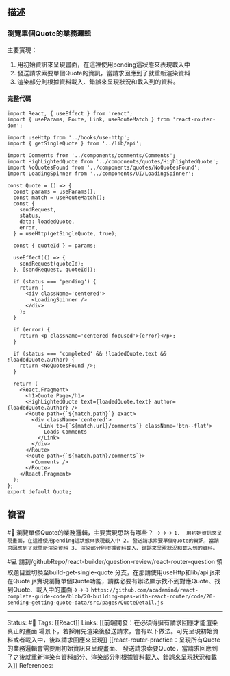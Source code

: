 ## 描述




### 瀏覽單個Quote的業務邏輯
主要實現：
1.  用初始資訊來呈現畫面，在這裡使用pending這狀態來表現載入中
2. 發送請求索要單個Quote的資訊，當請求回應到了就重新渲染資料
3. 渲染部分則根據資料載入、錯誤來呈現狀況和載入到的資料。



#### 完整代碼

```
import React, { useEffect } from 'react';
import { useParams, Route, Link, useRouteMatch } from 'react-router-dom';

import useHttp from '../hooks/use-http';
import { getSingleQuote } from '../lib/api';

import Comments from '../components/comments/Comments';
import HighLightedQuote from '../components/quotes/HighlightedQuote';
import NoQuotesFound from '../components/quotes/NoQuotesFound';
import LoadingSpinner from '../components/UI/LoadingSpinner';

const Quote = () => {
  const params = useParams();
  const match = useRouteMatch();
  const {
    sendRequest,
    status,
    data: loadedQuote,
    error,
  } = useHttp(getSingleQuote, true);

  const { quoteId } = params;

  useEffect(() => {
    sendRequest(quoteId);
  }, [sendRequest, quoteId]);

  if (status === 'pending') {
    return (
      <div className='centered'>
        <LoadingSpinner />
      </div>
    );
  }

  if (error) {
    return <p className='centered focused'>{error}</p>;
  }

  if (status === 'completed' && !loadedQuote.text && !loadedQuote.author) {
    return <NoQuotesFound />;
  }

  return (
    <React.Fragment>
      <h1>Quote Page</h1>
      <HighLightedQuote text={loadedQuote.text} author={loadedQuote.author} />
      <Route path={`${match.path}`} exact>
        <div className='centered'>
          <Link to={`${match.url}/comments`} className='btn--flat'>
            Loads Comments
          </Link>
        </div>
      </Route>
      <Route path={`${match.path}/comments`}>
        <Comments />
      </Route>
    </React.Fragment>
  );
};
export default Quote;																											
```

## 複習


#🧠 瀏覽單個Quote的業務邏輯，主要實現思路有哪些？ ->->-> `1.  用初始資訊來呈現畫面，在這裡使用pending這狀態來表現載入中 2. 發送請求索要單個Quote的資訊，當請求回應到了就重新渲染資料 3. 渲染部分則根據資料載入、錯誤來呈現狀況和載入到的資料。`
<!--SR:!2023-03-14,67,250-->

#💻 請到/githubRepo/react-builder/question-review/react-router-question 領取題目並切換至build-get-single-quote 分支，在那請使用useHttp和lib/api.js來在Quote.js實現瀏覽單個Quote功能，請務必要有辦法顯示找不到對應Quote、找到Quote、載入中的畫面->->-> `https://github.com/academind/react-complete-guide-code/blob/20-building-mpas-with-react-router/code/20-sending-getting-quote-data/src/pages/QuoteDetail.js`
<!--SR:!2023-01-06,27,250-->


---
Status: #🌱 
Tags:
[[React]]
Links:
[[前端開發：在必須得擁有請求回應才能渲染真正的畫面 場景下，若採用先渲染後發送請求，會有以下做法。可先呈現初始資料或者載入中，後以請求回應來呈現]]
[[react-router-practice：呈現所有Quote的業務邏輯會需要用初始資訊來呈現畫面、 發送請求索要Quote，當請求回應到了之後就重新渲染有資料部分、渲染部分則根據資料載入、錯誤來呈現狀況和載入]]
References: